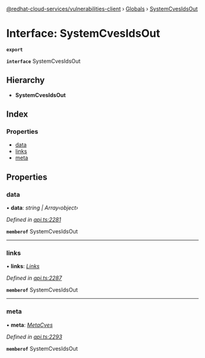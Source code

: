 [@redhat-cloud-services/vulnerabilities-client](../README.md) › [Globals](../globals.md) › [SystemCvesIdsOut](systemcvesidsout.md)

# Interface: SystemCvesIdsOut

**`export`** 

**`interface`** SystemCvesIdsOut

## Hierarchy

* **SystemCvesIdsOut**

## Index

### Properties

* [data](systemcvesidsout.md#data)
* [links](systemcvesidsout.md#links)
* [meta](systemcvesidsout.md#meta)

## Properties

###  data

• **data**: *string | Array‹object›*

*Defined in [api.ts:2281](https://github.com/RedHatInsights/javascript-clients.gi/blob/master/packages/vulnerabilities/api.ts#L2281)*

**`memberof`** SystemCvesIdsOut

___

###  links

• **links**: *[Links](links.md)*

*Defined in [api.ts:2287](https://github.com/RedHatInsights/javascript-clients.gi/blob/master/packages/vulnerabilities/api.ts#L2287)*

**`memberof`** SystemCvesIdsOut

___

###  meta

• **meta**: *[MetaCves](metacves.md)*

*Defined in [api.ts:2293](https://github.com/RedHatInsights/javascript-clients.gi/blob/master/packages/vulnerabilities/api.ts#L2293)*

**`memberof`** SystemCvesIdsOut
